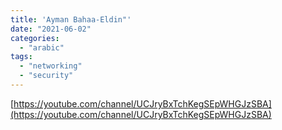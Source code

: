 ```yaml
---
title: 'Ayman Bahaa-Eldin"'
date: "2021-06-02"
categories:
  - "arabic"
tags:
  - "networking"
  - "security"
---
```


[https://youtube.com/channel/UCJryBxTchKegSEpWHGJzSBA](https://youtube.com/channel/UCJryBxTchKegSEpWHGJzSBA)
